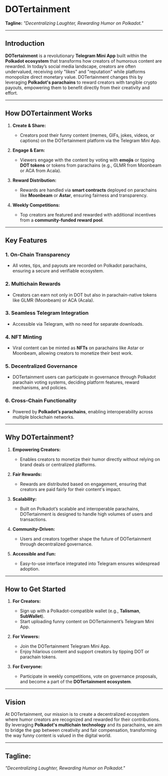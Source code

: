 # **DOTertainment**  
**Tagline:** *"Decentralizing Laughter, Rewarding Humor on Polkadot."*

---

## **Introduction**  
**DOTertainment** is a revolutionary **Telegram Mini App** built within the **Polkadot ecosystem** that transforms how creators of humorous content are rewarded. In today’s social media landscape, creators are often undervalued, receiving only "likes" and "reputation" while platforms monopolize direct monetary value. DOTertainment changes this by leveraging **Polkadot's parachains** to reward creators with tangible crypto payouts, empowering them to benefit directly from their creativity and effort.

---

## **How DOTertainment Works**  

1. **Create & Share:**  
   - Creators post their funny content (memes, GIFs, jokes, videos, or captions) on the DOTertainment platform via the Telegram Mini App.  

2. **Engage & Earn:**  
   - Viewers engage with the content by voting with **emojis** or tipping **DOT tokens** or tokens from parachains (e.g., GLMR from Moonbeam or ACA from Acala).  

3. **Reward Distribution:**  
   - Rewards are handled via **smart contracts** deployed on parachains like **Moonbeam** or **Astar**, ensuring fairness and transparency.  

4. **Weekly Competitions:**  
   - Top creators are featured and rewarded with additional incentives from a **community-funded reward pool**.  

---

## **Key Features**  

### **1. On-Chain Transparency**  
- All votes, tips, and payouts are recorded on Polkadot parachains, ensuring a secure and verifiable ecosystem.  

### **2. Multichain Rewards**  
- Creators can earn not only in DOT but also in parachain-native tokens like GLMR (Moonbeam) or ACA (Acala).  

### **3. Seamless Telegram Integration**  
- Accessible via Telegram, with no need for separate downloads.  

### **4. NFT Minting**  
- Viral content can be minted as **NFTs** on parachains like Astar or Moonbeam, allowing creators to monetize their best work.  

### **5. Decentralized Governance**  
- DOTertainment users can participate in governance through Polkadot parachain voting systems, deciding platform features, reward mechanisms, and policies.  

### **6. Cross-Chain Functionality**  
- Powered by **Polkadot’s parachains**, enabling interoperability across multiple blockchain networks.  

---

## **Why DOTertainment?**  

1. **Empowering Creators:**  
   - Enables creators to monetize their humor directly without relying on brand deals or centralized platforms.  

2. **Fair Rewards:**  
   - Rewards are distributed based on engagement, ensuring that creators are paid fairly for their content's impact.  

3. **Scalability:**  
   - Built on Polkadot’s scalable and interoperable parachains, DOTertainment is designed to handle high volumes of users and transactions.  

4. **Community-Driven:**  
   - Users and creators together shape the future of DOTertainment through decentralized governance.  

5. **Accessible and Fun:**  
   - Easy-to-use interface integrated into Telegram ensures widespread adoption.  

---

## **How to Get Started**  

1. **For Creators:**  
   - Sign up with a Polkadot-compatible wallet (e.g., **Talisman**, **SubWallet**).  
   - Start uploading funny content on DOTertainment’s Telegram Mini App.  

2. **For Viewers:**  
   - Join the DOTertainment Telegram Mini App.  
   - Enjoy hilarious content and support creators by tipping DOT or parachain tokens.  

3. **For Everyone:**  
   - Participate in weekly competitions, vote on governance proposals, and become a part of the **DOTertainment ecosystem**.  

---

## **Vision**  
At DOTertainment, our mission is to create a decentralized ecosystem where humor creators are recognized and rewarded for their contributions. By leveraging **Polkadot's multichain technology** and its parachains, we aim to bridge the gap between creativity and fair compensation, transforming the way funny content is valued in the digital world.

---

## **Tagline:**  
*"Decentralizing Laughter, Rewarding Humor on Polkadot."*
